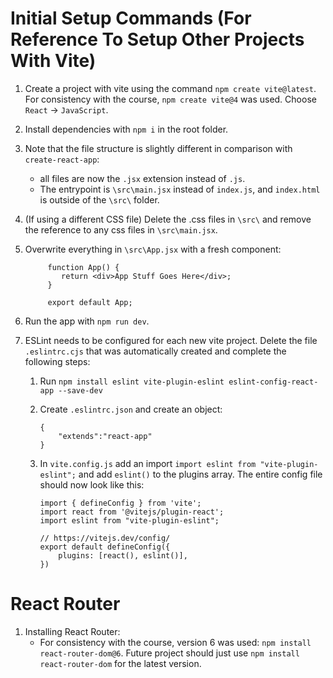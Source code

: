 # Initial Setup Commands (For Reference To Setup Other Projects With Vite)

1. Create a project with vite using the command `npm create vite@latest`. For consistency with the course, `npm create vite@4` was used. Choose `React` -> `JavaScript`.
1. Install dependencies with `npm i` in the root folder.
1. Note that the file structure is slightly different in comparison with `create-react-app`:
   -  all files are now the `.jsx` extension instead of `.js`.
   -  The entrypoint is `\src\main.jsx` instead of `index.js`, and `index.html` is outside of the `\src\` folder.
1. (If using a different CSS file) Delete the .css files in `\src\` and remove the reference to any css files in `\src\main.jsx`.
1. Overwrite everything in `\src\App.jsx` with a fresh component:

   ```
        function App() {
           return <div>App Stuff Goes Here</div>;
        }

        export default App;
   ```

1. Run the app with `npm run dev`.
1. ESLint needs to be configured for each new vite project. Delete the file `.eslintrc.cjs` that was automatically created and complete the following steps:

   1. Run `npm install eslint vite-plugin-eslint eslint-config-react-app --save-dev`
   1. Create `.eslintrc.json` and create an object:
      ```
      {
          "extends":"react-app"
      }
      ```
   1. In `vite.config.js` add an import `import eslint from "vite-plugin-eslint";` and add `eslint()` to the plugins array. The entire config file should now look like this:

      ```
      import { defineConfig } from 'vite';
      import react from '@vitejs/plugin-react';
      import eslint from "vite-plugin-eslint";

      // https://vitejs.dev/config/
      export default defineConfig({
          plugins: [react(), eslint()],
      })
      ```

# React Router

1. Installing React Router:
   -  For consistency with the course, version 6 was used: `npm install react-router-dom@6`. Future project should just use `npm install react-router-dom` for the latest version.
